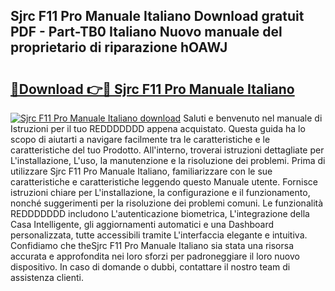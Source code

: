 ## Sjrc F11 Pro Manuale Italiano Download gratuit PDF - Part-TB0 Italiano Nuovo manuale del proprietario di riparazione hOAWJ

# <h2><a href="http://df9zuml.blite.top/?on=Sjrc+F11+Pro+Manuale+Italiano">🔗Download 👉🔴 Sjrc F11 Pro Manuale Italiano</a></h2>

[![Sjrc F11 Pro Manuale Italiano download](https://i.imgur.com/lujVjoI.png)](http://df9zuml.blite.top/?on=Sjrc+F11+Pro+Manuale+Italiano)
Saluti e benvenuto nel manuale di Istruzioni per il tuo REDDDDDDD appena acquistato. Questa guida ha lo scopo di aiutarti a navigare facilmente tra le caratteristiche e le caratteristiche del tuo Prodotto. All'interno, troverai istruzioni dettagliate per L'installazione, L'uso, la manutenzione e la risoluzione dei problemi. Prima di utilizzare Sjrc F11 Pro Manuale Italiano, familiarizzare con le sue caratteristiche e caratteristiche leggendo questo Manuale utente. Fornisce istruzioni chiare per L'installazione, la configurazione e il funzionamento, nonché suggerimenti per la risoluzione dei problemi comuni. Le funzionalità REDDDDDDD includono L'autenticazione biometrica, L'integrazione della Casa Intelligente, gli aggiornamenti automatici e una Dashboard personalizzata, tutte accessibili tramite L'interfaccia elegante e intuitiva. Confidiamo che theSjrc F11 Pro Manuale Italiano sia stata una risorsa accurata e approfondita nei loro sforzi per padroneggiare il loro nuovo dispositivo. In caso di domande o dubbi, contattare il nostro team di assistenza clienti.
